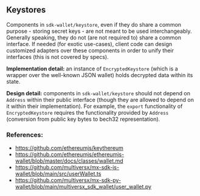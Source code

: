 ## Keystores

Components in `sdk-wallet/keystore`, even if they do share a common purpose - storing secret keys - are not meant to be used interchangeably. Generally speaking, they do not (are not required to) share a common interface. If needed (for exotic use-cases), client code can design customized adapters over these components in order to unify their interfaces (this is not covered by specs).

**Implementation detail:** an instance of `EncryptedKeystore` (which is a wrapper over the well-known JSON wallet) holds decrypted data within its state.

**Design detail:** components in `sdk-wallet/keystore` should not depend on `Address` within their public interface (though they are allowed to depend on it within their implementation). For example, the `export` functionality of `EncryptedKeystore` requires the functionality provided by `Address` (conversion from public key bytes to bech32 representation).

### References:
 - https://github.com/ethereumjs/keythereum
 - https://github.com/ethereumjs/ethereumjs-wallet/blob/master/docs/classes/wallet.md
 - https://github.com/multiversx/mx-sdk-js-wallet/blob/main/src/userWallet.ts
 - https://github.com/multiversx/mx-sdk-py-wallet/blob/main/multiversx_sdk_wallet/user_wallet.py

